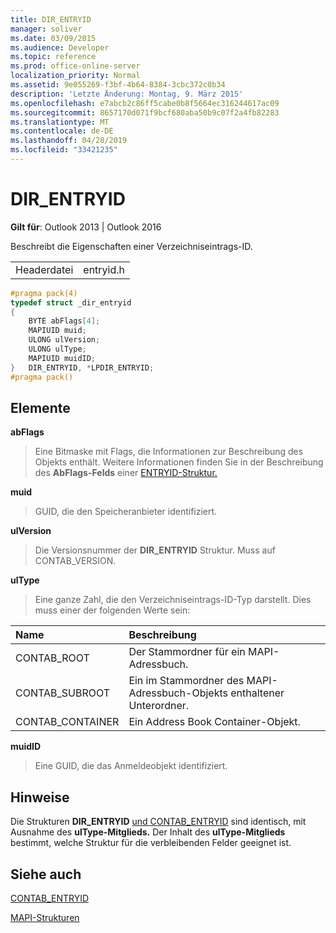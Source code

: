 ```yaml
---
title: DIR_ENTRYID
manager: soliver
ms.date: 03/09/2015
ms.audience: Developer
ms.topic: reference
ms.prod: office-online-server
localization_priority: Normal
ms.assetid: 9e055269-f3bf-4b64-8384-3cbc372c0b34
description: 'Letzte Änderung: Montag, 9. März 2015'
ms.openlocfilehash: e7abcb2c86ff5cabe0b8f5664ec316244617ac09
ms.sourcegitcommit: 8657170d071f9bcf680aba50b9c07f2a4fb82283
ms.translationtype: MT
ms.contentlocale: de-DE
ms.lasthandoff: 04/28/2019
ms.locfileid: "33421235"
---
```

# <a name="dir_entryid"></a>DIR_ENTRYID

  
  
**Gilt für**: Outlook 2013 | Outlook 2016 
  
Beschreibt die Eigenschaften einer Verzeichniseintrags-ID.
  
|||
|:-----|:-----|
|Headerdatei  <br/> |entryid.h  <br/> |
   
```cpp
#pragma pack(4)
typedef struct _dir_entryid
{
    BYTE abFlags[4]; 
    MAPIUID muid; 
    ULONG ulVersion; 
    ULONG ulType; 
    MAPIUID muidID; 
}   DIR_ENTRYID, *LPDIR_ENTRYID; 
#pragma pack()
```

## <a name="members"></a>Elemente

 **abFlags**
  
> Eine Bitmaske mit Flags, die Informationen zur Beschreibung des Objekts enthält. Weitere Informationen finden Sie in der Beschreibung des **AbFlags-Felds** einer [ENTRYID-Struktur.](entryid.md) 
    
 **muid**
  
> GUID, die den Speicheranbieter identifiziert.
    
 **ulVersion**
  
> Die Versionsnummer der **DIR_ENTRYID** Struktur. Muss auf CONTAB_VERSION. 
    
 **ulType**
  
> Eine ganze Zahl, die den Verzeichniseintrags-ID-Typ darstellt. Dies muss einer der folgenden Werte sein:
    
|**Name**|**Beschreibung**|
|:-----|:-----|
|CONTAB_ROOT  <br/> |Der Stammordner für ein MAPI-Adressbuch.  <br/> |
|CONTAB_SUBROOT  <br/> |Ein im Stammordner des MAPI-Adressbuch-Objekts enthaltener Unterordner.  <br/> |
|CONTAB_CONTAINER  <br/> |Ein Address Book Container-Objekt.  <br/> |
   
 **muidID**
  
> Eine GUID, die das Anmeldeobjekt identifiziert.
    
## <a name="remarks"></a>Hinweise

Die Strukturen **DIR_ENTRYID** [und CONTAB_ENTRYID](contab_entryid.md) sind identisch, mit Ausnahme des **ulType-Mitglieds.** Der Inhalt des **ulType-Mitglieds** bestimmt, welche Struktur für die verbleibenden Felder geeignet ist. 
  
## <a name="see-also"></a>Siehe auch



[CONTAB_ENTRYID](contab_entryid.md)


[MAPI-Strukturen](mapi-structures.md)

